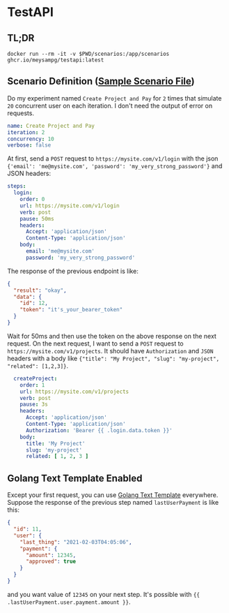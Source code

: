 TestAPI
=======

## TL;DR

```shell
docker run --rm -it -v $PWD/scenarios:/app/scenarios ghcr.io/meysampg/testapi:latest
```

## Scenario Definition ([Sample Scenario File](/scenarios/scenario.yaml-sample))

Do my experiment named `Create Project and Pay` for `2` times that simulate `20` concurrent user on each iteration. I
don't need the output of error on requests.

```yaml
name: Create Project and Pay
iteration: 2
concurrency: 10
verbose: false
```

At first, send a `POST` request to `https://mysite.com/v1/login` with the json
`{'email': 'me@mysite.com', 'password': 'my_very_strong_password'}`  and JSON headers:

```yaml
steps:
  login:
    order: 0
    url: https://mysite.com/v1/login
    verb: post
    pause: 50ms
    headers:
      Accept: 'application/json'
      Content-Type: 'application/json'
    body:
      email: 'me@mysite.com'
      password: 'my_very_strong_password'
```

The response of the previous endpoint is like:

```json
{
  "result": "okay",
  "data": {
    "id": 12,
    "token": "it's_your_bearer_token"
  }
}
```

Wait for 50ms and then use the token on the above response on the next request. On the next request, I want to send
a `POST` request to `https://mysite.com/v1/projects`. It should have `Authorization` and `JSON` headers with a body
like `{"title": "My Project", "slug": "my-project", "related": [1,2,3]}`.

```yaml
  createProject:
    order: 1
    url: https://mysite.com/v1/projects
    verb: post
    pause: 3s
    headers:
      Accept: 'application/json'
      Content-Type: 'application/json'
      Authorization: 'Bearer {{ .login.data.token }}'
    body:
      title: 'My Project'
      slug: 'my-project'
      related: [ 1, 2, 3 ]
```

## Golang Text Template Enabled

Except your first request, you can use [Golang Text Template](https://pkg.go.dev/text/template) everywhere. Suppose the
response of the previous step named `lastUserPayment` is like this:

```json
{
  "id": 11,
  "user": {
    "last_thing": "2021-02-03T04:05:06",
    "payment": {
      "amount": 12345,
      "approved": true
    }
  }
}
```

and you want value of `12345` on your next step. It's possible with `{{ .lastUserPayment.user.payment.amount }}`.